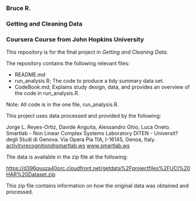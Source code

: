 ### Bruce R.
### Getting and Cleaning Data
### Coursera Course from John Hopkins University

This repository is for the final project in *Getting and Cleaning Data*.

The repository contains the following relevant files:

* README.md
* run_analysis.R; The code to produce a tidy summary data set.
* CodeBook.md; Explains study design, data, and provides an overview of the code in run_analysis.R.

Note: All code is in the one file, run_analysis.R.

This project uses
data processed and provided by the following:

Jorge L. Reyes-Ortiz, Davide Anguita, Alessandro Ghio, Luca Oneto.
Smartlab - Non Linear Complex Systems Laboratory
DITEN - Universit? degli Studi di Genova.
Via Opera Pia 11A, I-16145, Genoa, Italy.
activityrecognition@smartlab.ws
www.smartlab.ws

The data is available in the zip file at the following:

https://d396qusza40orc.cloudfront.net/getdata%2Fprojectfiles%2FUCI%20HAR%20Dataset.zip

This zip file contains information on how the original data was obtained and processed.
